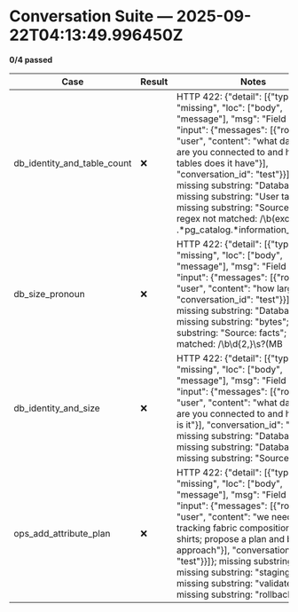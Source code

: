 # Conversation Suite — 2025-09-22T04:13:49.996450Z

**0/4 passed**

| Case | Result | Notes |
|------|--------|-------|
| db_identity_and_table_count | ❌ | HTTP 422: {"detail": [{"type": "missing", "loc": ["body", "message"], "msg": "Field required", "input": {"messages": [{"role": "user", "content": "what database are you connected to and how many tables does it have"}], "conversation_id": "test"}}]}; missing substring: "Database:"; missing substring: "User tables:"; missing substring: "Source: facts"; regex not matched: /\b(excludes .*pg_catalog.*information_schema)/ |
| db_size_pronoun | ❌ | HTTP 422: {"detail": [{"type": "missing", "loc": ["body", "message"], "msg": "Field required", "input": {"messages": [{"role": "user", "content": "how large is it"}], "conversation_id": "test"}}]}; missing substring: "Database size:"; missing substring: "bytes"; missing substring: "Source: facts"; regex not matched: /\b\d{2,}\s?(MB|GB|TB)\b/ |
| db_identity_and_size | ❌ | HTTP 422: {"detail": [{"type": "missing", "loc": ["body", "message"], "msg": "Field required", "input": {"messages": [{"role": "user", "content": "what database are you connected to and how large is it"}], "conversation_id": "test"}}]}; missing substring: "Database:"; missing substring: "Database size:"; missing substring: "Source: facts" |
| ops_add_attribute_plan | ❌ | HTTP 422: {"detail": [{"type": "missing", "loc": ["body", "message"], "msg": "Field required", "input": {"messages": [{"role": "user", "content": "we need to start tracking fabric composition for shirts; propose a plan and backfill approach"}], "conversation_id": "test"}}]}; missing substring: "Plan:"; missing substring: "staging"; missing substring: "validate"; missing substring: "rollback" |